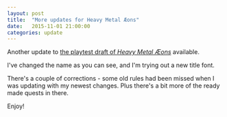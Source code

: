 ```yaml
---
layout: post
title:  "More updates for Heavy Metal Æons"
date:   2015-11-01 21:00:00
categories: update
---
```

Another update to [the playtest draft of _Heavy Metal Æons_](https://drive.google.com/open?id=0B5pV27F3R0veOFRZVm1MX21EamM)
available.

I've changed the name as you can see, and I'm trying out a new title font.

There's a couple of corrections - some old rules had been missed when I was
updating with my newest changes. Plus there's a bit more of the ready made
quests in there.

Enjoy!
